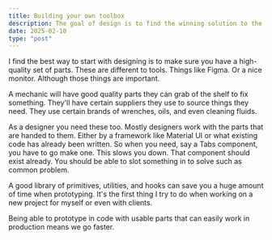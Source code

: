```yaml
---
title: Building your own toolbox
description: The goal of design is to find the winning solution to the problem your given. The only way to do that is try lots of ideas and get lots of feedback - fast.
date: 2025-02-10
type: "post"
---
```


I find the best way to start with designing is to make sure you have a high-quality set of parts.
These are different to tools. Things like Figma. Or a nice monitor. Although those things are important.

A mechanic will have good quality parts they can grab of the shelf to fix something.
They'll have certain suppliers they use to source things they need.
They use certain brands of wrenches, oils, and even cleaning fluids.

As a designer you need these too.
Mostly designers work with the parts that are handed to them. Either by a framework like Material UI or what existing code has already been written.
So when you need, say a Tabs component, you have to go make one. This slows you down. That component should exist already. You should be able to slot something in to solve such as common problem.

A good library of primitives, utilities, and hooks can save you a huge amount of time when prototyping.
It's the first thing I try to do when working on a new project for myself or even with clients.

Being able to prototype in code with usable parts that can easily work in production means we go faster.
